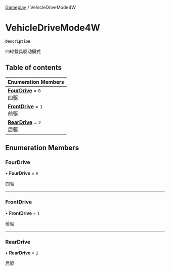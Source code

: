 [Gameplay](../modules/Gameplay.Gameplay.md) / VehicleDriveMode4W

# VehicleDriveMode4W <Badge type="tip" text="Enumeration" />

**`Description`**

四轮载具驱动模式

## Table of contents

| Enumeration Members |
| :-----|
| **[FourDrive](Gameplay.Gameplay.VehicleDriveMode4W.md#fourdrive)** = ``0`` <br> 四驱|
| **[FrontDrive](Gameplay.Gameplay.VehicleDriveMode4W.md#frontdrive)** = ``1`` <br> 前驱|
| **[RearDrive](Gameplay.Gameplay.VehicleDriveMode4W.md#reardrive)** = ``2`` <br> 后驱|

## Enumeration Members

### FourDrive

• **FourDrive** = ``0``

四驱

___

### FrontDrive

• **FrontDrive** = ``1``

前驱

___

### RearDrive

• **RearDrive** = ``2``

后驱
